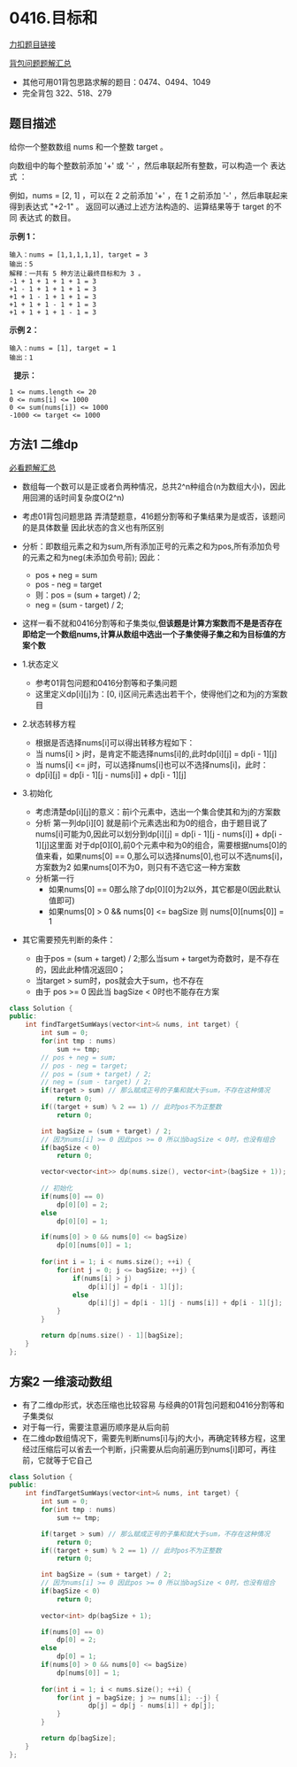 <p id="目标和"></p>

# 0416.目标和    

[力扣题目链接](https://leetcode.cn/problems/target-sum/)   

[背包问题题解汇总](https://leetcode.cn/problems/target-sum/solution/by-flix-rkb5/)

* 其他可用01背包思路求解的题目：0474、0494、1049
* 完全背包 322、518、279

## 题目描述  

给你一个整数数组 nums 和一个整数 target 。

向数组中的每个整数前添加 '+' 或 '-' ，然后串联起所有整数，可以构造一个 表达式 ：

例如，nums = [2, 1] ，可以在 2 之前添加 '+' ，在 1 之前添加 '-' ，然后串联起来得到表达式 "+2-1" 。
返回可以通过上述方法构造的、运算结果等于 target 的不同 表达式 的数目。


**示例 1：**

    输入：nums = [1,1,1,1,1], target = 3
    输出：5
    解释：一共有 5 种方法让最终目标和为 3 。
    -1 + 1 + 1 + 1 + 1 = 3
    +1 - 1 + 1 + 1 + 1 = 3
    +1 + 1 - 1 + 1 + 1 = 3
    +1 + 1 + 1 - 1 + 1 = 3
    +1 + 1 + 1 + 1 - 1 = 3

**示例 2：**

    输入：nums = [1], target = 1
    输出：1
 
**提示：**

    1 <= nums.length <= 20
    0 <= nums[i] <= 1000
    0 <= sum(nums[i]) <= 1000
    -1000 <= target <= 1000  


## 方法1 二维dp  

[必看题解汇总](https://leetcode.cn/problems/target-sum/solution/by-flix-rkb5/)


* 数组每一个数可以是正或者负两种情况，总共2^n种组合(n为数组大小)，因此用回溯的话时间复杂度O(2^n)  

* 考虑01背包问题思路  弄清楚题意，416题分割等和子集结果为是或否，该题问的是具体数量 因此状态的含义也有所区别  

* 分析：即数组元素之和为sum,所有添加正号的元素之和为pos,所有添加负号的元素之和为neg(未添加负号前);  因此：
    * pos + neg = sum
    * pos - neg = target  
    * 则：pos = (sum + target) / 2;
    * neg = (sum - target) / 2;

* 这样一看不就和0416分割等和子集类似,**但该题是计算方案数而不是是否存在  即给定一个数组nums,计算从数组中选出一个子集使得子集之和为目标值的方案个数**


* 1.状态定义
    * 参考01背包问题和0416分割等和子集问题    
    * 这里定义dp[i][j]为：[0, i]区间元素选出若干个，使得他们之和为j的方案数目  

* 2.状态转移方程  
    * 根据是否选择nums[i]可以得出转移方程如下：
    * 当 nums[i] > j时，是肯定不能选择nums[i]的,此时dp[i][j] = dp[i - 1][j]
    * 当 nums[i] <= j时，可以选择nums[i]也可以不选择nums[i]，此时：
    * dp[i][j] = dp[i - 1][j - nums[i]] + dp[i - 1][j]


* 3.初始化  
    * 考虑清楚dp[i][j]的意义：前i个元素中，选出一个集合使其和为j的方案数
    * 分析 第一列dp[i][0] 就是前i个元素选出和为0的组合，由于题目说了nums[i]可能为0,因此可以划分到dp[i][j] = dp[i - 1][j - nums[i]] + dp[i - 1][j]这里面   对于dp[0][0],前0个元素中和为0的组合，需要根据nums[0]的值来看，如果nums[0] == 0,那么可以选择nums[0],也可以不选nums[i]，方案数为2 如果nums[0]不为0，则只有不选它这一种方案数
    * 分析第一行
        * 如果nums[0] == 0那么除了dp[0][0]为2以外，其它都是0(因此默认值即可) 
        * 如果nums[0] > 0 && nums[0] <= bagSize  则 nums[0][nums[0]] = 1    
    

* 其它需要预先判断的条件：
    * 由于pos = (sum + target) / 2;那么当sum + target为奇数时，是不存在的，因此此种情况返回0；  
    * 当target > sum时，pos就会大于sum，也不存在  
    * 由于 pos >= 0  因此当 bagSize < 0时也不能存在方案

```cpp
class Solution {
public:
    int findTargetSumWays(vector<int>& nums, int target) {
        int sum = 0;
        for(int tmp : nums) 
            sum += tmp;
        // pos + neg = sum;
        // pos - neg = target;
        // pos = (sum + target) / 2;
        // neg = (sum - target) / 2;
        if(target > sum) // 那么赋成正号的子集和就大于sum，不存在这种情况
            return 0;
        if((target + sum) % 2 == 1) // 此时pos不为正整数  
            return 0;

        int bagSize = (sum + target) / 2;
        // 因为nums[i] >= 0 因此pos >= 0 所以当bagSize < 0时，也没有组合
        if(bagSize < 0)
            return 0;

        vector<vector<int>> dp(nums.size(), vector<int>(bagSize + 1));
        
        // 初始化  
        if(nums[0] == 0)
            dp[0][0] = 2;
        else 
            dp[0][0] = 1;

        if(nums[0] > 0 && nums[0] <= bagSize)
            dp[0][nums[0]] = 1;
        
        for(int i = 1; i < nums.size(); ++i) {
            for(int j = 0; j <= bagSize; ++j) {
                if(nums[i] > j)
                    dp[i][j] = dp[i - 1][j];
                else
                    dp[i][j] = dp[i - 1][j - nums[i]] + dp[i - 1][j];
            }
        }

        return dp[nums.size() - 1][bagSize];
    }
};
```


## 方案2 一维滚动数组  

* 有了二维dp形式，状态压缩也比较容易 与经典的01背包问题和0416分割等和子集类似
* 对于每一行，需要注意遍历顺序是从后向前
* 在二维dp数组情况下，需要先判断nums[i]与j的大小，再确定转移方程，这里经过压缩后可以省去一个判断，j只需要从后向前遍历到nums[i]即可，再往前，它就等于它自己  

```cpp
class Solution {
public:
    int findTargetSumWays(vector<int>& nums, int target) {
        int sum = 0;
        for(int tmp : nums) 
            sum += tmp;

        if(target > sum) // 那么赋成正号的子集和就大于sum，不存在这种情况
            return 0;
        if((target + sum) % 2 == 1) // 此时pos不为正整数  
            return 0;

        int bagSize = (sum + target) / 2;
        // 因为nums[i] >= 0 因此pos >= 0 所以当bagSize < 0时，也没有组合
        if(bagSize < 0)
            return 0;
            
        vector<int> dp(bagSize + 1);

        if(nums[0] == 0)
            dp[0] = 2;
        else 
            dp[0] = 1;
        if(nums[0] > 0 && nums[0] <= bagSize)
            dp[nums[0]] = 1;
        
        for(int i = 1; i < nums.size(); ++i) {
            for(int j = bagSize; j >= nums[i]; --j) {
                    dp[j] = dp[j - nums[i]] + dp[j];
            }
        }

        return dp[bagSize];
    }
};
```